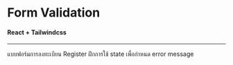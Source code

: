 # Form Validation 
#### React + Tailwindcss

---

แบบฟอร์มการลงทะเบียน Register ฝึกการใช้  state เพื่อกำหนด error message
